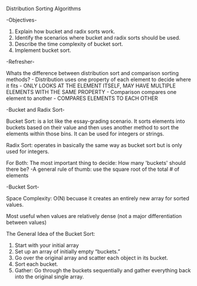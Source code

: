 Distribution Sorting Algorithms

-Objectives-

  1) Explain how bucket and radix sorts work.
  2) Identify the scenarios where bucket and radix sorts should be used.
  3) Describe the time complexity of bucket sort.
  4) Implement bucket sort.

-Refresher-

  Whats the difference between distribution sort and comparison sorting methods?
    - Distribution uses one property of each element to decide where it fits
      - ONLY LOOKS AT THE ELEMENT ITSELF, MAY HAVE MULTIPLE ELEMENTS WITH THE SAME PROPERTY
    - Comparison compares one element to another
      - COMPARES ELEMENTS TO EACH OTHER

-Bucket and Radix Sort-

  Bucket Sort: is a lot like the essay-grading scenario. It sorts elements
    into buckets based on their value and then uses another method
    to sort the elements within those bins. It can be used for integers
    or strings.

  Radix Sort: operates in basically the same way as bucket sort but is
    only used for integers.

  For Both:
    The most important thing to decide: How many 'buckets' should there be?
    -A general rule of thumb: use the square root of the total # of elements

-Bucket Sort-

  Space Complexity: O(N) becuase it creates an entirely new array for sorted values.

  Most useful when values are relatively dense (not a major differentiation between values)

  The General Idea of the Bucket Sort:

  1) Start with your initial array
  2) Set up an array of initially empty “buckets.”
  3) Go over the original array and scatter each object in its bucket.
  4) Sort each bucket.
  5) Gather: Go through the buckets sequentially and gather everything back into the original single array.
